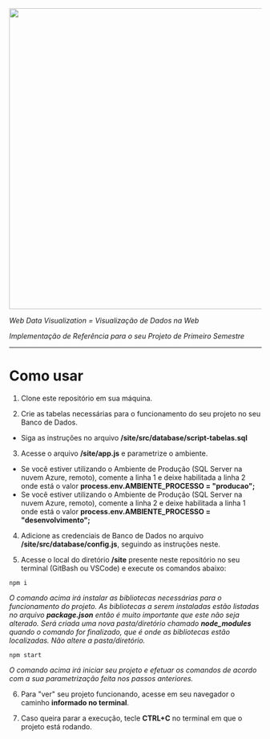 <img src="https://user-images.githubusercontent.com/46379117/192358781-9ca879e4-e55e-4d0d-b876-f9a4a2ed9ae8.png" width="600px">

_Web Data Visualization = Visualização de Dados na Web_

_Implementação de Referência para o seu Projeto de Primeiro Semestre_

<hr>

# Como usar

1. Clone este repositório em sua máquina.


1. Crie as tabelas necessárias para o funcionamento do seu projeto no seu Banco de Dados.
- Siga as instruções no arquivo **/site/src/database/script-tabelas.sql**


3. Acesse o arquivo **/site/app.js** e parametrize o ambiente.
- Se você estiver utilizando o Ambiente de Produção (SQL Server na nuvem Azure, remoto), comente a linha 1 e deixe habilitada a linha 2 onde está o valor **process.env.AMBIENTE_PROCESSO = "producao";**
- Se você estiver utilizando o Ambiente de Produção (SQL Server na nuvem Azure, remoto), comente a linha 2 e deixe habilitada a linha 1 onde está o valor **process.env.AMBIENTE_PROCESSO = "desenvolvimento";**

4. Adicione as credenciais de Banco de Dados no arquivo **/site/src/database/config.js**, seguindo as instruções neste.

5. Acesse o local do diretório **/site** presente neste repositório no seu terminal (GitBash ou VSCode) e execute os comandos abaixo:

```
npm i
``` 
_O comando acima irá instalar as bibliotecas necessárias para o funcionamento do projeto. As bibliotecas a serem instaladas estão listadas no arquivo **package.json** então é muito importante que este não seja alterado. Será criada uma nova pasta/diretório chamado **node_modules** quando o comando for finalizado, que é onde as bibliotecas estão localizadas. Não altere a pasta/diretório._

```
npm start
``` 

_O comando acima irá iniciar seu projeto e efetuar os comandos de acordo com a sua parametrização feita nos passos anteriores._

6. Para "ver" seu projeto funcionando, acesse em seu navegador o caminho **informado no terminal**.

7. Caso queira parar a execução, tecle **CTRL+C** no terminal em que o projeto está rodando.



